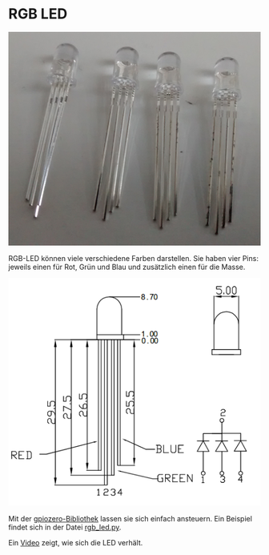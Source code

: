 # RGB LED

![RGB LED](rgb_led.jpg)

RGB-LED können viele verschiedene Farben darstellen. Sie haben 
vier Pins: jeweils einen für Rot, Grün und Blau und zusätzlich
einen für die Masse. 

![pinout](rgb_led_pinout.png)

Mit der 
[gpiozero-Bibliothek](https://gpiozero.readthedocs.io/en/stable/api_output.html?#gpiozero.RGBLED) 
lassen sie sich einfach ansteuern. Ein Beispiel findet sich in der Datei 
[rgb_led.py](rgb_led.py).

Ein
[Video](https://peertube.fidonet.io/videos/embed/9a352cee-b35a-4b2f-9d54-72a89fec7fe0)
zeigt, wie sich die LED verhält.
